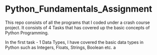 # Python_Fundamentals_Assignment
This repo consists of all the programs that I coded under a crash course project. It consists of 4 Tasks that has covered up the basic concepts of Python Programming.

In the first task - 1 Data Types, I have covered the basic data types in Python such as Integers, Floats, Strings, Boolean etc. a
